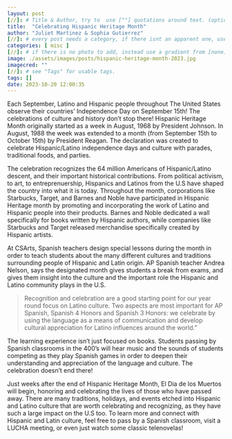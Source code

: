 ```yaml
---
layout: post
[//]: # Title & Author, try to  use [""] quotations around text. (optional, just formality).
title:  "Celebrating Hispanic Heritage Month"
author: "Juliet Martinez & Sophia Gutierrez"
[//]: # every post needs a category, if there isnt an apparent one, use [misc].
categories: [ misc ]
[//]: # if there is no photo to add, instead use a gradient from [none] folder by picking a number from 1-10. (all gradients are .jpg)
image: ./assets/images/posts/hispanic-heritage-month-2023.jpg
imagecred: ""
[//]: # see "Tags" for usable tags.
tags: []
date: 2023-10-20 12:00:35
---
```

Each September, Latino and Hispanic people throughout The United States observe their countries’ Independence Day on September 15th! The celebrations of culture and history don’t stop there!  Hispanic Heritage Month originally started as a week in August, 1968 by President Johnson. In August, 1988 the week was extended to a month (from September 15th to October 15th) by President Reagan. The declaration was created to celebrate Hispanic/Latino independence days and culture with parades, traditional foods, and parties. 

The celebration recognizes the 64 million Americans of Hispanic/Latino descent, and their  important historical contributions. From political activism, to art, to entreprenuership, Hispanics and Latinos from the U.S have shaped the country into what it is today. Throughout the month, corporations like Starbucks, Target, and Barnes and Noble have participated in Hispanic Heritage month by promoting and incorporating the work of Latino and Hispanic people into their products. Barnes and Noble dedicated a wall specifically for books written by Hispanic authors, while companies like Starbucks and Target released merchandise specifically created by Hispanic artists.

At CSArts, Spanish teachers design special lessons during the month in order to  teach students about the many different cultures and traditions surrounding people of Hispanic and Latin origin. AP Spanish teacher Andrea Nelson, says the designated month  gives students a break from exams, and gives them insight into the culture and the important role the Hispanic and Latino community plays in the U.S. 

> Recognition and celebration are a good starting point for our year round focus on Latino culture. Two aspects are most important for AP Spanish, Spanish 4 Honors and Spanish 3 Honors: we celebrate by using the language as a means of communication and develop cultural appreciation for Latino influences around the world.”

The learning experience isn’t just focused on books. Students passing by Spanish classrooms in the 400’s will hear music and the sounds of students competing as they play Spanish games in order to deepen their understanding and appreciation of the language and culture. The celebration doesn’t end there!

Just weeks after the end of Hispanic Heritage Month, El Dia de los Muertos will begin, honoring and celebrating the lives of those who have passed away. There are many traditions, holidays, and events etched into Hispanic and Latino culture that are worth celebrating and recognizing, as they have such a large impact on the U.S too. To learn more and connect with Hispanic and Latin culture, feel free to pass by a Spanish classroom, visit a LUCHA meeting, or even just watch some classic telenovelas!